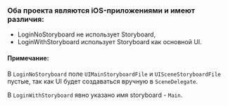 ### Оба проекта являются iOS-приложениями и имеют различия:
- LoginNoStoryboard не использует Storyboard, 
- LoginWithStoryboard использует Storyboard как основной UI.

#### Примечание:

В `LoginNoStoryboard` поле `UIMainStoryboardFile` и `UISceneStoryboardFile` пустые, 
так как UI будет создаваться вручную в `SceneDelegate`.

В `LoginWithStoryboard` явно указано имя storyboard - `Main`.
